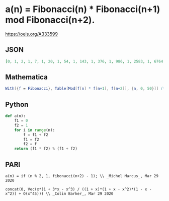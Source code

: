 # a\(n\) \= Fibonacci\(n\) \* Fibonacci\(n\+1\) mod Fibonacci\(n\+2\)\.
https://oeis.org/A333599
## JSON
```JSON
[0, 1, 2, 1, 7, 1, 20, 1, 54, 1, 143, 1, 376, 1, 986, 1, 2583, 1, 6764, 1, 17710, 1, 46367, 1, 121392, 1, 317810, 1, 832039, 1, 2178308, 1, 5702886, 1, 14930351, 1, 39088168, 1, 102334154, 1, 267914295, 1, 701408732, 1, 1836311902, 1, 4807526975, 1, 12586269024]
```
## Mathematica
```Mathematica
With[{f = Fibonacci}, Table[Mod[f[n] * f[n+1], f[n+2]], {n, 0, 50}]] (* _Amiram Eldar_, Mar 28 2020 *)
```
## Python
```Python
def a(n):
    f1 = 0
    f2 = 1
    for i in range(n):
        f = f1 + f2
        f1 = f2
        f2 = f
    return (f1 * f2) % (f1 + f2)
```
## PARI
```PARI
a(n) = if (n % 2, 1, fibonacci(n+2) - 1); \\ _Michel Marcus_, Mar 29 2020
```
```PARI
concat(0, Vec(x*(1 + 3*x - x^3) / ((1 + x)*(1 + x - x^2)*(1 - x - x^2)) + O(x^45))) \\ _Colin Barker_, Mar 29 2020
```
